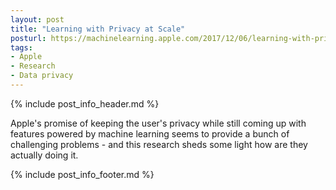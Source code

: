 ```yaml
---
layout: post
title: "Learning with Privacy at Scale"
posturl: https://machinelearning.apple.com/2017/12/06/learning-with-privacy-at-scale.html
tags:
- Apple
- Research
- Data privacy
---
```


{% include post_info_header.md %}

Apple's promise of keeping the user's privacy while still coming up with features powered by machine learning seems to provide a bunch of challenging problems - and this research sheds some light how are they actually doing it.

<!--more-->{% include post_info_footer.md %}
